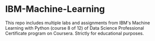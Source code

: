 # IBM-Machine-Learning
This repo includes multiple labs and assignments from IBM's Machine Learning with Python (course 8 of 12) of Data Science Professional Certificate program on Coursera. Strictly for educational purposes.
